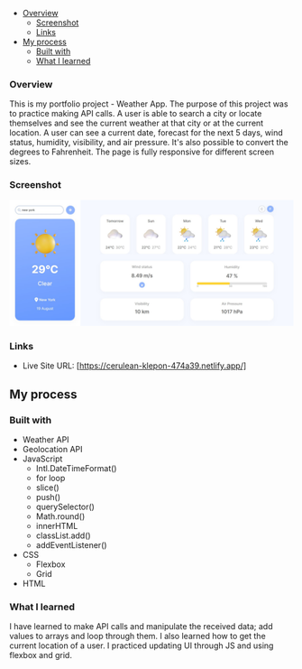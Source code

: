 - [Overview](#overview)
  - [Screenshot](#screenshot)
  - [Links](#links)
- [My process](#my-process)
  - [Built with](#built-with)
  - [What I learned](#what-i-learned)

### Overview

This is my portfolio project - Weather App. The purpose of this project was to practice making API calls. A user is able to search a city or locate themselves and see the current weather at that city or at the current location. A user can see a current date, forecast for the next 5 days, wind status, humidity, visibility, and air pressure. It's also possible to convert the degrees to Fahrenheit. The page is fully responsive for different screen sizes. 

### Screenshot

![Screenshot](icons/screenshot.jpg)

### Links

- Live Site URL: [https://cerulean-klepon-474a39.netlify.app/]

## My process

### Built with
- Weather API
- Geolocation API
- JavaScript
  - Intl.DateTimeFormat()
  - for loop
  - slice()
  - push()
  - querySelector()
  - Math.round()
  - innerHTML
  - classList.add()
  - addEventListener()
- CSS 
  - Flexbox 
  - Grid
- HTML

### What I learned
I have learned to make API calls and manipulate the received data; add values to arrays and loop through them. I also learned how to get the current location of a user. I practiced updating UI through JS and using flexbox and grid. 
